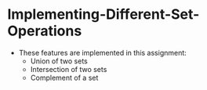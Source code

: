 # Implementing-Different-Set-Operations
* These features are implemented in this assignment:
    * Union of two sets
    * Intersection of two sets
    * Complement of a set
